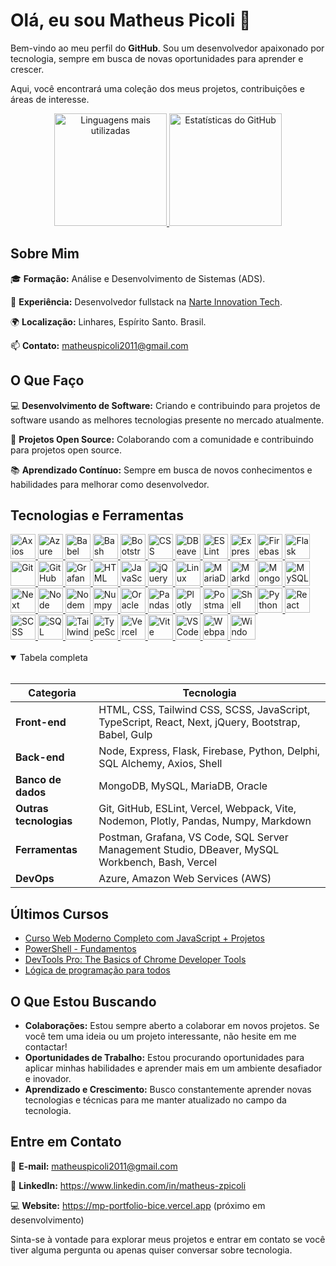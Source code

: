 # Olá, eu sou Matheus Picoli 👋

Bem-vindo ao meu perfil do **GitHub**. Sou um desenvolvedor apaixonado por tecnologia, sempre em busca de novas oportunidades para aprender e crescer.

Aqui, você encontrará uma coleção dos meus projetos, contribuições e áreas de interesse.

<div align="center">
  	<a href="https://github.com/matheuszpicoli">
		<img height="180em" src="https://github-readme-stats.vercel.app/api/top-langs/?username=matheuszpicoli&layout=compact&langs_count=7&theme=react&hide_border=true&include_all_commits=true" alt="Linguagens mais utilizadas" title="Linguagens mais utilizadas" />
		<img height="180em" src="https://github-readme-stats.vercel.app/api?username=matheuszpicoli&show_icons=true&theme=react&count_private=true&hide_border=true&include_all_commits=true" alt="Estatísticas do GitHub" title="Estatísticas do GitHub" />
 	 </a>
</div>


## Sobre Mim

🎓 **Formação:** Análise e Desenvolvimento de Sistemas (ADS).

💼 **Experiência:** Desenvolvedor fullstack na [Narte Innovation Tech](https://www.narte.com.br/).

🌍 **Localização:** Linhares, Espírito Santo. Brasil.

📫 **Contato:** matheuspicoli2011@gmail.com

## O Que Faço

💻 **Desenvolvimento de Software:** Criando e contribuindo para projetos de software usando as melhores tecnologias presente no mercado atualmente.

🚀 **Projetos Open Source:** Colaborando com a comunidade e contribuindo para projetos open source.

📚 **Aprendizado Contínuo:** Sempre em busca de novos conhecimentos e habilidades para melhorar como desenvolvedor.

## Tecnologias e Ferramentas

<a href="https://github.com/matheuszpicoli">
	<img src="https://cdn.jsdelivr.net/gh/devicons/devicon/icons/axios/axios-plain-wordmark.svg" width="40" alt="Axios" title="Axios" />
	<img src="https://cdn.jsdelivr.net/gh/devicons/devicon/icons/azure/azure-original.svg" width="40" alt="Azure" title="Azure" />
	<img src="https://cdn.jsdelivr.net/gh/devicons/devicon/icons/babel/babel-original.svg" width="40" alt="Babel" title="Babel" />
	<img src="https://cdn.jsdelivr.net/gh/devicons/devicon/icons/bash/bash-original.svg" width="40" alt="Bash" title="Bash" />
	<img src="https://cdn.jsdelivr.net/gh/devicons/devicon/icons/bootstrap/bootstrap-original.svg" width="40" alt="Bootstrap" title="Bootstrap" />
	<img src="https://cdn.jsdelivr.net/gh/devicons/devicon/icons/css3/css3-original.svg" width="40" alt="CSS" title="CSS" />
	<img src="https://cdn.jsdelivr.net/gh/devicons/devicon/icons/dbeaver/dbeaver-original.svg" width="40" alt="DBeaver" title="DBeaver" />
	<img src="https://cdn.jsdelivr.net/gh/devicons/devicon/icons/eslint/eslint-original.svg" width="40" alt="ESLint" title="ESLint" />
	<img src="https://cdn.jsdelivr.net/gh/devicons/devicon/icons/express/express-original.svg" width="40" alt="Express" title="Express" />
	<img src="https://cdn.jsdelivr.net/gh/devicons/devicon/icons/firebase/firebase-original.svg" width="40" alt="Firebase" title="Firebase" />
	<img src="https://cdn.jsdelivr.net/gh/devicons/devicon/icons/flask/flask-original.svg" width="40" alt="Flask" title="Flask" />
	<img src="https://cdn.jsdelivr.net/gh/devicons/devicon/icons/git/git-original.svg" width="40" alt="Git" title="Git" />
	<img src="https://cdn.jsdelivr.net/gh/devicons/devicon/icons/github/github-original.svg" width="40" alt="GitHub" title="GitHub" />
	<img src="https://cdn.jsdelivr.net/gh/devicons/devicon/icons/grafana/grafana-original.svg" width="40" alt="Grafana" title="Grafana" />
	<img src="https://cdn.jsdelivr.net/gh/devicons/devicon/icons/html5/html5-original.svg" width="40" alt="HTML" title="HTML" />
	<img src="https://cdn.jsdelivr.net/gh/devicons/devicon/icons/javascript/javascript-original.svg" width="40" alt="JavaScript" title="JavaScript" />
	<img src="https://cdn.jsdelivr.net/gh/devicons/devicon/icons/jquery/jquery-original.svg" width="40" alt="jQuery" title="jQuery" />
	<img src="https://cdn.jsdelivr.net/gh/devicons/devicon/icons/linux/linux-original.svg" width="40" alt="Linux" title="Linux" />
	<img src="https://cdn.jsdelivr.net/gh/devicons/devicon/icons/mariadb/mariadb-original.svg" width="40" alt="MariaDB" title="MariaDB" />
	<img src="https://cdn.jsdelivr.net/gh/devicons/devicon/icons/markdown/markdown-original.svg" width="40" alt="Markdown" title="Markdown" />
	<img src="https://cdn.jsdelivr.net/gh/devicons/devicon/icons/mongodb/mongodb-original.svg" width="40" alt="MongoDB" title="MongoDB" />
	<img src="https://cdn.jsdelivr.net/gh/devicons/devicon/icons/mysql/mysql-original.svg" width="40" alt="MySQL" title="MySQL" />
	<img src="https://cdn.jsdelivr.net/gh/devicons/devicon/icons/nextjs/nextjs-original.svg" width="40" alt="Next" title="Next" />
	<img src="https://cdn.jsdelivr.net/gh/devicons/devicon/icons/nodejs/nodejs-original.svg" width="40" alt="Node" title="Node" />
	<img src="https://cdn.jsdelivr.net/gh/devicons/devicon/icons/nodemon/nodemon-original.svg" width="40" alt="Nodemon" title="Nodemon" />
	<img src="https://cdn.jsdelivr.net/gh/devicons/devicon/icons/numpy/numpy-original.svg" width="40" alt="Numpy" title="Numpy" />
	<img src="https://cdn.jsdelivr.net/gh/devicons/devicon/icons/oracle/oracle-original.svg" width="40" alt="Oracle" title="Oracle" />
	<img src="https://cdn.jsdelivr.net/gh/devicons/devicon/icons/pandas/pandas-original.svg" width="40" alt="Pandas" title="Pandas" />
	<img src="https://cdn.jsdelivr.net/gh/devicons/devicon/icons/plotly/plotly-original.svg" width="40" alt="Plotly" title="Plotly" />
	<img src="https://cdn.jsdelivr.net/gh/devicons/devicon/icons/postman/postman-original.svg" width="40" alt="Postman" title="Postman" />
	<img src="https://cdn.jsdelivr.net/gh/devicons/devicon/icons/powershell/powershell-original.svg" width="40" alt="Shell" title="Shell" />
	<img src="https://cdn.jsdelivr.net/gh/devicons/devicon/icons/python/python-original.svg" width="40" alt="Python" title="Python" />
	<img src="https://cdn.jsdelivr.net/gh/devicons/devicon/icons/react/react-original.svg" width="40" alt="React" title="React" />
	<img src="https://cdn.jsdelivr.net/gh/devicons/devicon/icons/sass/sass-original.svg" width="40" alt="SCSS" title="SCSS" />
	<img src="https://cdn.jsdelivr.net/gh/devicons/devicon/icons/sqlalchemy/sqlalchemy-original.svg" width="40" alt="SQL Alchemy" title="SQL Alchemy" />
	<img src="https://cdn.jsdelivr.net/gh/devicons/devicon/icons/tailwindcss/tailwindcss-original.svg" width="40" alt="Tailwind CSS" title="Tailwind CSS" />
	<img src="https://cdn.jsdelivr.net/gh/devicons/devicon/icons/typescript/typescript-original.svg" width="40" alt="TypeScript" title="TypeScript" />
	<img src="https://cdn.jsdelivr.net/gh/devicons/devicon/icons/vercel/vercel-original.svg" width="40" alt="Vercel" title="Vercel" />
	<img src="https://cdn.jsdelivr.net/gh/devicons/devicon/icons/vite/vite-original.svg" width="40" alt="Vite" title="Vite" />
	<img src="https://cdn.jsdelivr.net/gh/devicons/devicon/icons/vscode/vscode-original.svg" width="40" alt="VS Code" title="VS Code" />
	<img src="https://cdn.jsdelivr.net/gh/devicons/devicon/icons/webpack/webpack-original.svg" width="40" alt="Webpack" title="Webpack" />
	<img src="https://cdn.jsdelivr.net/gh/devicons/devicon/icons/windows8/windows8-original.svg" width="40" alt="Windows" title="Windows" />
</a>
<div>‎ </div>
<details open>
<summary>Tabela completa</summary>
<div>‎ </div>
	
| Categoria              | Tecnologia                                                                                         |
| ---------------------- | -------------------------------------------------------------------------------------------------- |
| **Front-end**          | HTML, CSS, Tailwind CSS, SCSS, JavaScript, TypeScript, React, Next, jQuery, Bootstrap, Babel, Gulp |
| **Back-end**           | Node, Express, Flask, Firebase, Python, Delphi, SQL Alchemy, Axios, Shell                          |
| **Banco de dados**     | MongoDB, MySQL, MariaDB, Oracle                                                                    |
| **Outras tecnologias** | Git, GitHub, ESLint, Vercel, Webpack, Vite, Nodemon, Plotly, Pandas, Numpy, Markdown               |
| **Ferramentas**        | Postman, Grafana, VS Code, SQL Server Management Studio, DBeaver, MySQL Workbench, Bash, Vercel    |
| **DevOps**             | Azure, Amazon Web Services (AWS)                                                                   |

</details>

## Últimos Cursos
- [Curso Web Moderno Completo com JavaScript + Projetos](https://www.udemy.com/course/curso-web/?couponCode=ST11MT91624B)
- [PowerShell - Fundamentos](https://www.youtube.com/playlist?list=PLO_mlVzHgDw3EIKrT5rma_rmC4Lcc7ihT)
- [DevTools Pro: The Basics of Chrome Developer Tools](https://www.udemy.com/course/devtools-2017-the-basics-of-chrome-developer-tools/)
- [Lógica de programação para todos](https://www.udemy.com/course/logica-de-programacao-para-todos/)

## O Que Estou Buscando

- **Colaborações:** Estou sempre aberto a colaborar em novos projetos. Se você tem uma ideia ou um projeto interessante, não hesite em me contactar!
- **Oportunidades de Trabalho:** Estou procurando oportunidades para aplicar minhas habilidades e aprender mais em um ambiente desafiador e inovador.
- **Aprendizado e Crescimento:** Busco constantemente aprender novas tecnologias e técnicas para me manter atualizado no campo da tecnologia.

## Entre em Contato


📩 **E-mail:** matheuspicoli2011@gmail.com

💼 **LinkedIn:** https://www.linkedin.com/in/matheus-zpicoli

💻 **Website:**  https://mp-portfolio-bice.vercel.app (próximo em desenvolvimento)

Sinta-se à vontade para explorar meus projetos e entrar em contato se você tiver alguma pergunta ou apenas quiser conversar sobre tecnologia.

